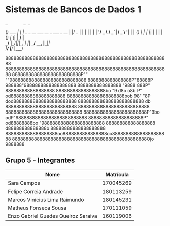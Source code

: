 # Sistemas de Bancos de Dados 1

    _       _ _                                   
   (_) ___ | | |_   _   _ __ ___   __ _  ___ _ __ 
   | |/ _ \| | | | | | | '__/ _ \ / _` |/ _ \ '__|
   | | (_) | | | |_| | | | | (_) | (_| |  __/ |   
  _/ |\___/|_|_|\__, | |_|  \___/ \__, |\___|_|   
 |__/           |___/             |___/           


888888888888888888888888888888888888888888888888888888888888
888888888888888888888888888888888888888888888888888888888888
8888888888888888888888888P""  ""9888888888888888888888888888
8888888888888888P"88888P          988888"9888888888888888888
8888888888888888  "9888            888P"  888888888888888888
888888888888888888bo "9  d8o  o8b  P" od88888888888888888888
888888888888888888888bob 98"  "8P dod88888888888888888888888
888888888888888888888888    db    88888888888888888888888888
88888888888888888888888888      8888888888888888888888888888
88888888888888888888888P"9bo  odP"98888888888888888888888888
88888888888888888888P" od88888888bo "98888888888888888888888
888888888888888888   d88888888888888b   88888888888888888888
8888888888888888888oo8888888888888888oo888888888888888888888
8888888888888888888888888888888888888888888888888Ojo 9888888


## Grupo 5 - Integrantes 

| Nome | Matrícula |
| - | - |
| Sara Campos | 170045269 |
| Felipe Correia Andrade | 180113259 |
| Marcos Vinícius Lima Raimundo | 180145231 |
| Matheus Fonseca Sousa | 170111059 |
| Enzo Gabriel Guedes Queiroz Saraiva | 160119006 |
